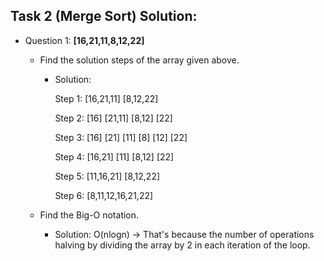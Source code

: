 ## Task 2 (Merge Sort) Solution:

- Question 1: **[16,21,11,8,12,22]**
    - Find the solution steps of the array given above.
      - Solution: 
      
        Step 1: [16,21,11] [8,12,22]
        
        Step 2: [16] [21,11] [8,12] [22]
        
        Step 3: [16] [21] [11] [8] [12] [22]
        
        Step 4: [16,21] [11] [8,12] [22]
        
        Step 5: [11,16,21] [8,12,22]
        
        Step 6: [8,11,12,16,21,22]
        
    - Find the Big-O notation.
      - Solution: O(nlogn) -> That's because the number of operations halving by dividing the array by 2 in each iteration of the loop. 
